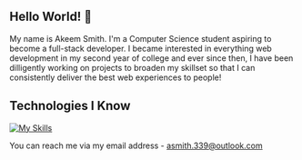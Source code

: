 ## Hello World! :wave:
My name is Akeem Smith. I'm a Computer Science student aspiring to become a full-stack developer. I became interested in everything web development in my second year of college and ever since then, I have been dilligently working on projects to broaden my skillset so that I can consistently deliver the best web experiences to people!

## Technologies I Know
[![My Skills](https://skillicons.dev/icons?i=nextjs,ts,react,js,sass,css,html,php,mysql,py,git)](https://skillicons.dev)


You can reach me via my email address - asmith.339@outlook.com


